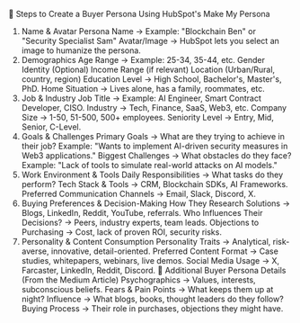 🚀 Steps to Create a Buyer Persona Using HubSpot's Make My Persona
1. Name & Avatar
Persona Name → Example: "Blockchain Ben" or "Security Specialist Sam"
Avatar/Image → HubSpot lets you select an image to humanize the persona.
2. Demographics
Age Range → Example: 25-34, 35-44, etc.
Gender Identity (Optional)
Income Range (if relevant)
Location (Urban/Rural, country, region)
Education Level → High School, Bachelor's, Master's, PhD.
Home Situation → Lives alone, has a family, roommates, etc.
3. Job & Industry
Job Title → Example: AI Engineer, Smart Contract Developer, CISO.
Industry → Tech, Finance, SaaS, Web3, etc.
Company Size → 1-50, 51-500, 500+ employees.
Seniority Level → Entry, Mid, Senior, C-Level.
4. Goals & Challenges
Primary Goals → What are they trying to achieve in their job?
Example: "Wants to implement AI-driven security measures in Web3 applications."
Biggest Challenges → What obstacles do they face?
Example: "Lack of tools to simulate real-world attacks on AI models."
5. Work Environment & Tools
Daily Responsibilities → What tasks do they perform?
Tech Stack & Tools → CRM, Blockchain SDKs, AI Frameworks.
Preferred Communication Channels → Email, Slack, Discord, X.
6. Buying Preferences & Decision-Making
How They Research Solutions → Blogs, LinkedIn, Reddit, YouTube, referrals.
Who Influences Their Decisions? → Peers, industry experts, team leads.
Objections to Purchasing → Cost, lack of proven ROI, security risks.
7. Personality & Content Consumption
Personality Traits → Analytical, risk-averse, innovative, detail-oriented.
Preferred Content Format → Case studies, whitepapers, webinars, live demos.
Social Media Usage → X, Farcaster, LinkedIn, Reddit, Discord.
🎯 Additional Buyer Persona Details (From the Medium Article)
Psychographics → Values, interests, subconscious beliefs.
Fears & Pain Points → What keeps them up at night?
Influence → What blogs, books, thought leaders do they follow?
Buying Process → Their role in purchases, objections they might have.